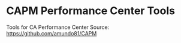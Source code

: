 # CAPM Performance Center Tools

Tools for CA Performance Center
Source: https://github.com/amundo81/CAPM